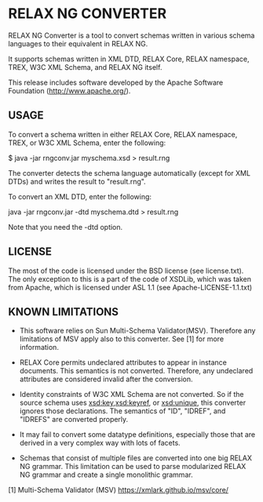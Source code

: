# RELAX NG CONVERTER

RELAX NG Converter is a tool to convert schemas written in various
schema languages to their equivalent in RELAX NG.

It supports schemas written in XML DTD, RELAX Core, RELAX namespace,
TREX, W3C XML Schema, and RELAX NG itself.

This release includes software developed by the Apache Software
Foundation (http://www.apache.org/).


## USAGE

To convert a schema written in either RELAX Core, RELAX namespace, TREX,
or W3C XML Schema, enter the following:

$ java -jar rngconv.jar myschema.xsd > result.rng

The converter detects the schema language automatically (except for XML
DTDs) and writes the result to "result.rng".

To convert an XML DTD, enter the following:

java -jar rngconv.jar -dtd myschema.dtd > result.rng

Note that you need the -dtd option.


## LICENSE

The most of the code is licensed under the BSD license (see
license.txt). The only exception to this is a part of the code of XSDLib,
which was taken from Apache, which is licensed under ASL 1.1
(see Apache-LICENSE-1.1.txt)


## KNOWN LIMITATIONS

* This software relies on Sun Multi-Schema Validator(MSV). Therefore
  any limitations of MSV apply also to this converter. See [1] for
  more information.

* RELAX Core permits undeclared attributes to appear in instance
  documents. This semantics is not converted. Therefore, any undeclared
  attributes are considered invalid after the conversion.

* Identity constraints of W3C XML Schema are not converted. So if the
  source schema uses <xsd:key>,<xsd:keyref>, or <xsd:unique>, this
  converter ignores those declarations. The semantics of "ID", "IDREF",
  and "IDREFS" are converted properly.

* It may fail to convert some datatype definitions, especially those that
  are derived in a very complex way with lots of facets.

* Schemas that consist of multiple files are converted into one big
  RELAX NG grammar. This limitation can be used to parse modularized
  RELAX NG grammar and create a single monolithic grammar.


[1] Multi-Schema Validator (MSV)
     https://xmlark.github.io/msv/core/

